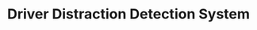 ---
layout: page
title: Driver Distraction Detection System 
description: a model to classify driver inattentive behaviors. 
redirect: https://www.aihub.or.kr/aihubdata/data/list.do?currMenu=115&topMenu=
img: assets/img/DCS.jpg
importance: 4
category: 3
---